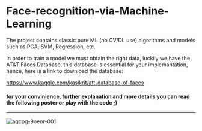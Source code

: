 # Face-recognition-via-Machine-Learning
The project contains classic pure ML (no CV/DL use) algorithms and models such as PCA, SVM, Regression, etc.

In order to train a model we must obtain the right data, luckily we have the AT&T Faces Database.
this database is essential for your implemantation, hence, here is a link to download the database:

https://www.kaggle.com/kasikrit/att-database-of-faces

#### for your convinience, further explanation and more details you can read the following poster or play with the code ;)
_________________________________________________________________________________________________
![aqcpg-9oenr-001](https://user-images.githubusercontent.com/44063183/71025997-e8f84700-2110-11ea-8a0f-d7cecb92f9ce.jpg)
